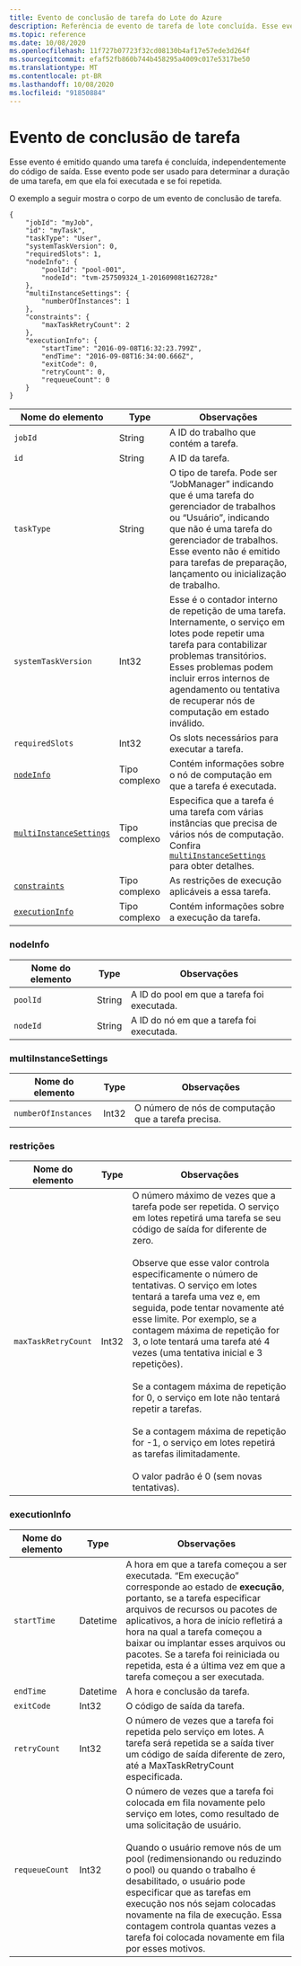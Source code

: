 ```yaml
---
title: Evento de conclusão de tarefa do Lote do Azure
description: Referência de evento de tarefa de lote concluída. Esse evento é emitido quando uma tarefa é concluída, independentemente do código de saída.
ms.topic: reference
ms.date: 10/08/2020
ms.openlocfilehash: 11f727b07723f32cd08130b4af17e57ede3d264f
ms.sourcegitcommit: efaf52fb860b744b458295a4009c017e5317be50
ms.translationtype: MT
ms.contentlocale: pt-BR
ms.lasthandoff: 10/08/2020
ms.locfileid: "91850884"
---
```

# <a name="task-complete-event"></a>Evento de conclusão de tarefa

 Esse evento é emitido quando uma tarefa é concluída, independentemente do código de saída. Esse evento pode ser usado para determinar a duração de uma tarefa, em que ela foi executada e se foi repetida.


 O exemplo a seguir mostra o corpo de um evento de conclusão de tarefa.

```
{
    "jobId": "myJob",
    "id": "myTask",
    "taskType": "User",
    "systemTaskVersion": 0,
    "requiredSlots": 1,
    "nodeInfo": {
        "poolId": "pool-001",
        "nodeId": "tvm-257509324_1-20160908t162728z"
    },
    "multiInstanceSettings": {
        "numberOfInstances": 1
    },
    "constraints": {
        "maxTaskRetryCount": 2
    },
    "executionInfo": {
        "startTime": "2016-09-08T16:32:23.799Z",
        "endTime": "2016-09-08T16:34:00.666Z",
        "exitCode": 0,
        "retryCount": 0,
        "requeueCount": 0
    }
}
```

|Nome do elemento|Type|Observações|
|------------------|----------|-----------|
|`jobId`|String|A ID do trabalho que contém a tarefa.|
|`id`|String|A ID da tarefa.|
|`taskType`|String|O tipo de tarefa. Pode ser “JobManager” indicando que é uma tarefa do gerenciador de trabalhos ou “Usuário”, indicando que não é uma tarefa do gerenciador de trabalhos. Esse evento não é emitido para tarefas de preparação, lançamento ou inicialização de trabalho.|
|`systemTaskVersion`|Int32|Esse é o contador interno de repetição de uma tarefa. Internamente, o serviço em lotes pode repetir uma tarefa para contabilizar problemas transitórios. Esses problemas podem incluir erros internos de agendamento ou tentativa de recuperar nós de computação em estado inválido.|
|`requiredSlots`|Int32|Os slots necessários para executar a tarefa.|
|[`nodeInfo`](#nodeInfo)|Tipo complexo|Contém informações sobre o nó de computação em que a tarefa é executada.|
|[`multiInstanceSettings`](#multiInstanceSettings)|Tipo complexo|Especifica que a tarefa é uma tarefa com várias instâncias que precisa de vários nós de computação.  Confira [`multiInstanceSettings`](/rest/api/batchservice/get-information-about-a-task) para obter detalhes.|
|[`constraints`](#constraints)|Tipo complexo|As restrições de execução aplicáveis a essa tarefa.|
|[`executionInfo`](#executionInfo)|Tipo complexo|Contém informações sobre a execução da tarefa.|

###  <a name="nodeinfo"></a><a name="nodeInfo"></a> nodeInfo

|Nome do elemento|Type|Observações|
|------------------|----------|-----------|
|`poolId`|String|A ID do pool em que a tarefa foi executada.|
|`nodeId`|String|A ID do nó em que a tarefa foi executada.|

###  <a name="multiinstancesettings"></a><a name="multiInstanceSettings"></a> multiInstanceSettings

|Nome do elemento|Type|Observações|
|------------------|----------|-----------|
|`numberOfInstances`|Int32|O número de nós de computação que a tarefa precisa.|

###  <a name="constraints"></a><a name="constraints"></a> restrições

|Nome do elemento|Type|Observações|
|------------------|----------|-----------|
|`maxTaskRetryCount`|Int32|O número máximo de vezes que a tarefa pode ser repetida. O serviço em lotes repetirá uma tarefa se seu código de saída for diferente de zero.<br /><br /> Observe que esse valor controla especificamente o número de tentativas. O serviço em lotes tentará a tarefa uma vez e, em seguida, pode tentar novamente até esse limite. Por exemplo, se a contagem máxima de repetição for 3, o lote tentará uma tarefa até 4 vezes (uma tentativa inicial e 3 repetições).<br /><br /> Se a contagem máxima de repetição for 0, o serviço em lote não tentará repetir a tarefas.<br /><br /> Se a contagem máxima de repetição for -1, o serviço em lotes repetirá as tarefas ilimitadamente.<br /><br /> O valor padrão é 0 (sem novas tentativas).|

###  <a name="executioninfo"></a><a name="executionInfo"></a> executionInfo

|Nome do elemento|Type|Observações|
|------------------|----------|-----------|
|`startTime`|Datetime|A hora em que a tarefa começou a ser executada. “Em execução” corresponde ao estado de **execução**, portanto, se a tarefa especificar arquivos de recursos ou pacotes de aplicativos, a hora de início refletirá a hora na qual a tarefa começou a baixar ou implantar esses arquivos ou pacotes.  Se a tarefa foi reiniciada ou repetida, esta é a última vez em que a tarefa começou a ser executada.|
|`endTime`|Datetime|A hora e conclusão da tarefa.|
|`exitCode`|Int32|O código de saída da tarefa.|
|`retryCount`|Int32|O número de vezes que a tarefa foi repetida pelo serviço em lotes. A tarefa será repetida se a saída tiver um código de saída diferente de zero, até a MaxTaskRetryCount especificada.|
|`requeueCount`|Int32|O número de vezes que a tarefa foi colocada em fila novamente pelo serviço em lotes, como resultado de uma solicitação de usuário.<br /><br /> Quando o usuário remove nós de um pool (redimensionando ou reduzindo o pool) ou quando o trabalho é desabilitado, o usuário pode especificar que as tarefas em execução nos nós sejam colocadas novamente na fila de execução. Essa contagem controla quantas vezes a tarefa foi colocada novamente em fila por esses motivos.|
